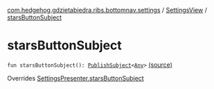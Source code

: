 [com.hedgehog.gdzietabiedra.ribs.bottomnav.settings](../index.md) / [SettingsView](index.md) / [starsButtonSubject](./stars-button-subject.md)

# starsButtonSubject

`fun starsButtonSubject(): `[`PublishSubject`](http://reactivex.io/RxJava/javadoc/io/reactivex/subjects/PublishSubject.html)`<`[`Any`](https://kotlinlang.org/api/latest/jvm/stdlib/kotlin/-any/index.html)`>` [(source)](https://github.com/asvid/GdzieTaBiedra/tree/master/app/src/main/java/com/hedgehog/gdzietabiedra/ribs/bottomnav/settings/SettingsView.kt#L42)

Overrides [SettingsPresenter.starsButtonSubject](../-settings-interactor/-settings-presenter/stars-button-subject.md)

